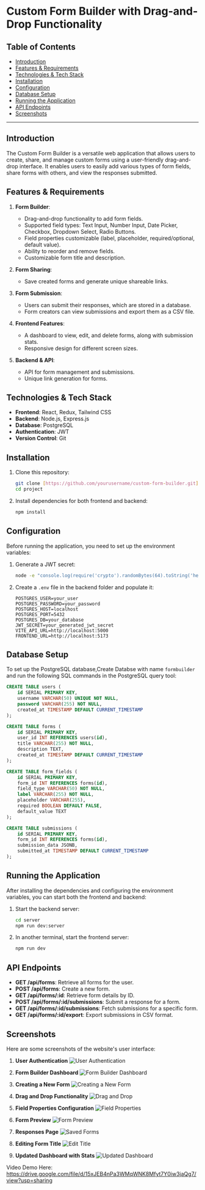 # Custom Form Builder with Drag-and-Drop Functionality

## Table of Contents
- [Introduction](#introduction)
- [Features & Requirements](#features--requirements)
- [Technologies & Tech Stack](#technologies--tech-stack)
- [Installation](#installation)
- [Configuration](#configuration)
- [Database Setup](#database-setup)
- [Running the Application](#running-the-application)
- [API Endpoints](#api-endpoints)
- [Screenshots](#screenshots)

---

## Introduction
The Custom Form Builder is a versatile web application that allows users to create, share, and manage custom forms using a user-friendly drag-and-drop interface. It enables users to easily add various types of form fields, share forms with others, and view the responses submitted.

## Features & Requirements
1. **Form Builder**:
   - Drag-and-drop functionality to add form fields.
   - Supported field types: Text Input, Number Input, Date Picker, Checkbox, Dropdown Select, Radio Buttons.
   - Field properties customizable (label, placeholder, required/optional, default value).
   - Ability to reorder and remove fields.
   - Customizable form title and description.

2. **Form Sharing**:
   - Save created forms and generate unique shareable links.

3. **Form Submission**:
   - Users can submit their responses, which are stored in a database.
   - Form creators can view submissions and export them as a CSV file.

4. **Frontend Features**:
   - A dashboard to view, edit, and delete forms, along with submission stats.
   - Responsive design for different screen sizes.

5. **Backend & API**:
   - API for form management and submissions.
   - Unique link generation for forms.

## Technologies & Tech Stack
- **Frontend**: React, Redux, Tailwind CSS
- **Backend**: Node.js, Express.js
- **Database**: PostgreSQL
- **Authentication**: JWT
- **Version Control**: Git

## Installation

1. Clone this repository:
   ```bash
   git clone [https://github.com/yourusername/custom-form-builder.git](https://github.com/yashwanthvarma18/My-Forms.git)
   cd project
   ```

2. Install dependencies for both frontend and backend:
   ```bash
   npm install

   ```

## Configuration
Before running the application, you need to set up the environment variables:

1. Generate a JWT secret:
   ```bash
   node -e "console.log(require('crypto').randomBytes(64).toString('hex'))"
   ```

2. Create a `.env` file in the backend folder and populate it:
   ```
   POSTGRES_USER=your_user
   POSTGRES_PASSWORD=your_password
   POSTGRES_HOST=localhost
   POSTGRES_PORT=5432
   POSTGRES_DB=your_database
   JWT_SECRET=your_generated_jwt_secret
   VITE_API_URL=http://localhost:5000
   FRONTEND_URL=http://localhost:5173
   ```

## Database Setup
To set up the PostgreSQL database,Create Databse with name `formbuilder` and run the following SQL commands in the PostgreSQL query tool:

```sql
CREATE TABLE users (
    id SERIAL PRIMARY KEY,
    username VARCHAR(50) UNIQUE NOT NULL,
    password VARCHAR(255) NOT NULL,
    created_at TIMESTAMP DEFAULT CURRENT_TIMESTAMP
);

CREATE TABLE forms (
    id SERIAL PRIMARY KEY,
    user_id INT REFERENCES users(id),
    title VARCHAR(255) NOT NULL,
    description TEXT,
    created_at TIMESTAMP DEFAULT CURRENT_TIMESTAMP
);

CREATE TABLE form_fields (
    id SERIAL PRIMARY KEY,
    form_id INT REFERENCES forms(id),
    field_type VARCHAR(50) NOT NULL,
    label VARCHAR(255) NOT NULL,
    placeholder VARCHAR(255),
    required BOOLEAN DEFAULT FALSE,
    default_value TEXT
);

CREATE TABLE submissions (
    id SERIAL PRIMARY KEY,
    form_id INT REFERENCES forms(id),
    submission_data JSONB,
    submitted_at TIMESTAMP DEFAULT CURRENT_TIMESTAMP
);
```

## Running the Application
After installing the dependencies and configuring the environment variables, you can start both the frontend and backend:

1. Start the backend server:
   ```bash
   cd server
   npm run dev:server
   ```

2. In another terminal, start the frontend server:
   ```bash
   npm run dev
   ```

## API Endpoints
- **GET /api/forms**: Retrieve all forms for the user.
- **POST /api/forms**: Create a new form.
- **GET /api/forms/:id**: Retrieve form details by ID.
- **POST /api/forms/:id/submissions**: Submit a response for a form.
- **GET /api/forms/:id/submissions**: Fetch submissions for a specific form.
- **GET /api/forms/:id/export**: Export submissions in CSV format.

## Screenshots
Here are some screenshots of the website's user interface:

1. **User Authentication**
   ![User Authentication](./Authentication.png)

2. **Form Builder Dashboard**
   ![Form Builder Dashboard](./Dashboard.png)

3. **Creating a New Form**
   ![Creating a New Form](./CreateForm.png)

4. **Drag and Drop Functionality**
   ![Drag and Drop](./Drag&DropFields.png)

5. **Field Properties Configuration**
   ![Field Properties](./FieldProperties.png)

6. **Form Preview**
   ![Form Preview](./PreviewFields.png)

7. **Responses Page**
   ![Saved Forms](./ResponsesPage.png)

8. **Editing Form Title**
   ![Edit Title](./TitleEdit.png)

9. **Updated Dashboard with Stats**
   ![Updated Dashboard](./FinalDashBoard.png)

Video Demo Here:
https://drive.google.com/file/d/15xJEB4nPa3WMqWNK8Mfyt7Y0iw3jaQg7/view?usp=sharing
